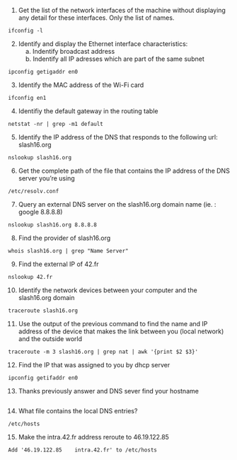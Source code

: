 1. Get the list of the network interfaces of the machine without displaying any detail for these interfaces. Only the list of names.

```
ifconfig -l
```

2. Identify and display the Ethernet interface characteristics:  
   &nbsp;&nbsp;&nbsp;&nbsp;a. Indentify broadcast address  
   &nbsp;&nbsp;&nbsp;&nbsp;b. Indentify all IP adresses which are part of the same subnet

```
ipconfig getigaddr en0
```

3. Identify the MAC address of the Wi-Fi card

```
ifconfig en1
```

4. Identifiy the default gateway in the routing table

```
netstat -nr | grep -m1 default
```

5. Identify the IP address of the DNS that responds to the following url: slash16.org

```
nslookup slash16.org
```

6. Get the complete path of the file that contains the IP address of the DNS server you’re using

```
/etc/resolv.conf
```

7. Query an external DNS server on the slash16.org domain name (ie. : google 8.8.8.8)

```
nslookup slash16.org 8.8.8.8
```

8. Find the provider of slash16.org

```
whois slash16.org | grep "Name Server"
```

9. Find the external IP of 42.fr

```
nslookup 42.fr
```

10. Identify the network devices between your computer and the slash16.org domain

```
traceroute slash16.org
```

11. Use the output of the previous command to find the name and IP address of the device that makes the link between you (local network) and the outside world

```
traceroute -m 3 slash16.org | grep nat | awk '{print $2 $3}'
```

12. Find the IP that was assigned to you by dhcp server

```
ipconfig getifaddr en0
```

13. Thanks previously answer and DNS sever find your hostname

```

```

14. What file contains the local DNS entries?

```
/etc/hosts
```

15. Make the intra.42.fr address reroute to 46.19.122.85

```
Add '46.19.122.85    intra.42.fr' to /etc/hosts
```
